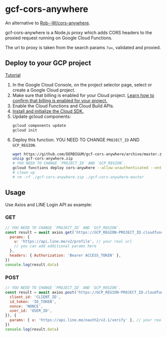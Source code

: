 # gcf-cors-anywhere

An alternative to [Rob--W/cors-anywhere](https://github.com/Rob--W/cors-anywhere).

gcf-cors-anywhere is a Node.js proxy which adds CORS headers to the proxied request running on Google Cloud Functions.

The url to proxy is taken from the search params `?u=`, validated and proxied.

## Deploy to your GCP project

[Tutorial](https://cloud.google.com/functions/docs/quickstart)

1. In the Google Cloud Console, on the project selector page, select or create a Google Cloud project.
2. Make sure that billing is enabled for your Cloud project. [Learn how to confirm that billing is enabled for your project.](https://cloud.google.com/billing/docs/how-to/modify-project)
3. Enable the Cloud Functions and Cloud Build APIs.
4. [Install and initialize the Cloud SDK.](https://cloud.google.com/sdk/docs?hl=zh-tw)
5. Update gcloud components:
    ```bash
    gcloud components update
    gcloud init
    ```
6. Deploy this function. YOU NEED TO CHANGE `PROJECT_ID` AND `GCP_REGION`.
    ```bash
    wget https://github.com/DERBIGUM/gcf-cors-anywhere/archive/master.zip -O gcf-cors-anywhere.zip
    unzip gcf-cors-anywhere.zip
    # YOU NEED TO CHANGE `PROJECT_ID` AND `GCP_REGION`.
    gcloud functions deploy cors-anywhere --allow-unauthenticated --entry-point=main --gen2 --max-instances=1 --memory=128Mi --no-user-output-enabled --project=PROJECT_ID --region=GCP_REGION --runtime=nodejs18 --timeout=60s --trigger-http --source ./gcf-cors-anywhere-master
    # clean up
    # rm -rf ./gcf-cors-anywhere.zip ./gcf-cors-anywhere-master
    ```

## Usage

Use Axios and LINE Login API as example:

### GET

```js
// YOU NEED TO CHANGE `PROJECT_ID` AND `GCP_REGION`.
const result = await axios.get('https://GCP_REGION-PROJECT_ID.cloudfunctions.net/cors-anywhere', {
  params: {
    u: 'https://api.line.me/v2/profile', // your real url
    // you can add additional params here
  },
  headers: { Authorization: 'Bearer ACCESS_TOKEN' },
})
console.log(result.data)
```

### POST

```js
// YOU NEED TO CHANGE `PROJECT_ID` AND `GCP_REGION`.
const result = await axios.post('https://GCP_REGION-PROJECT_ID.cloudfunctions.net/cors-anywhere', Qs.stringify({
  client_id: 'CLIENT_ID',
  id_token: 'ID_TOKEN',
  nonce: 'NONCE',
  user_id: 'USER_ID',
}), {
  params: { u: 'https://api.line.me/oauth2/v2.1/verify' }, // your real url
})
console.log(result.data)
```
